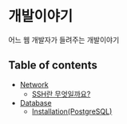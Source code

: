 # 개발이야기

어느 웹 개발자가 들려주는 개발이야기

## Table of contents

- [Network](blog/network)
    - [SSH란 무엇일까요?](blog/network/ssh)
- [Database](blog/database)
    - [Installation(PostgreSQL)](blog/database/installation(postgres))